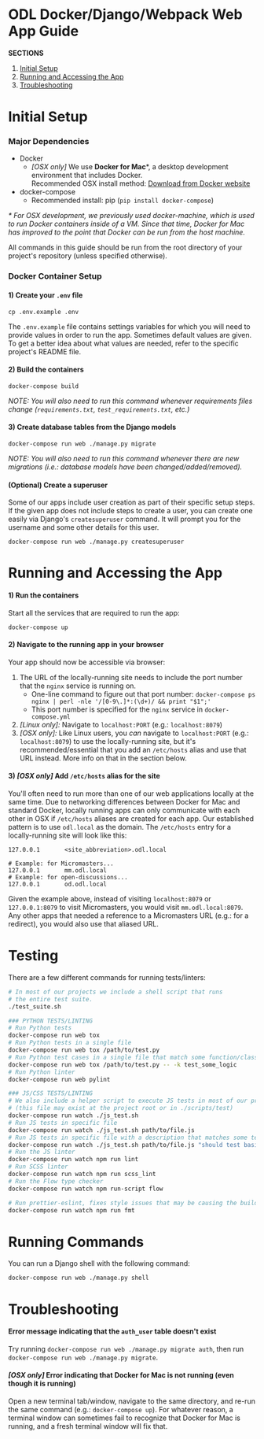 # ODL Docker/Django/Webpack Web App Guide

**SECTIONS**
1. [Initial Setup](#initial-setup)
2. [Running and Accessing the App](#running-and-accessing-the-app)
3. [Troubleshooting](#troubleshooting)


# Initial Setup

### Major Dependencies
- Docker
  - _[OSX only]_ We use **Docker for Mac**&#42;, a desktop development environment that includes Docker.  
    Recommended OSX install method: [Download from Docker website](https://store.docker.com/editions/community/docker-ce-desktop-mac)
- docker-compose
  - Recommended install: pip (`pip install docker-compose`)

_&#42; For OSX development, we previously used docker-machine, which is used to run Docker containers 
inside of a VM. Since that time, Docker for Mac has improved to the point that Docker can be run from
the host machine._

All commands in this guide should be run from the root directory of your project's repository (unless specified otherwise).

### Docker Container Setup

#### 1) Create your ``.env`` file

    cp .env.example .env
    
The `.env.example` file contains settings variables for which you will need to provide values in order to run the
app. Sometimes default values are given. To get a better idea about what values are needed, refer to the specific
project's README file. 

#### 2) Build the containers

    docker-compose build

*NOTE: You will also need to run this command whenever requirements files change (``requirements.txt``, ``test_requirements.txt``, etc.)*

#### 3) Create database tables from the Django models

    docker-compose run web ./manage.py migrate

*NOTE: You will also need to run this command whenever there are new migrations (i.e.: database models have been changed/added/removed).*

#### (Optional) Create a superuser
Some of our apps include user creation as part of their specific setup steps. If the given app does not
include steps to create a user, you can create one easily via Django's `createsuperuser` command.
It will prompt you for the username and some other details for this user.

    docker-compose run web ./manage.py createsuperuser


# Running and Accessing the App

#### 1) Run the containers

Start all the services that are required to run the app:

    docker-compose up
    
#### 2) Navigate to the running app in your browser

Your app should now be accessible via browser:

1. The URL of the locally-running site needs to include the port number that the `nginx` service is running on.
    - One-line command to figure out that port number: `docker-compose ps nginx | perl -nle '/[0-9\.]*:(\d+)/ && print "$1";'`
    - This port number is specified for the `nginx` service in `docker-compose.yml`
1. _[Linux only]:_ Navigate to `localhost:PORT` (e.g.: `localhost:8079`)
1. _[OSX only]:_ Like Linux users, you _can_ navigate to `localhost:PORT` (e.g.: `localhost:8079`) to use the 
  locally-running site, but it's recommended/essential that you add an `/etc/hosts` alias and use that URL instead. 
  More info on that in the section below.
  
#### 3) _[OSX only]_ Add `/etc/hosts` alias for the site

You'll often need to run more than one of our web applications locally at the same time. Due to networking differences
between Docker for Mac and standard Docker, locally running apps can only communicate with each other in OSX if 
`/etc/hosts` aliases are created for each app. Our established pattern is to use `odl.local` as the domain. 
The `/etc/hosts` entry for a locally-running site will look like this:

```
127.0.0.1       <site_abbreviation>.odl.local

# Example: for Micromasters...
127.0.0.1       mm.odl.local
# Example: for open-discussions...
127.0.0.1       od.odl.local
```

Given the example above, instead of visiting `localhost:8079` or `127.0.0.1:8079` to visit Micromasters, you would 
visit `mm.odl.local:8079`. Any other apps that needed a reference to a Micromasters URL (e.g.: for a redirect), you
would also use that aliased URL. 

# Testing

There are a few different commands for running tests/linters:

```bash
# In most of our projects we include a shell script that runs 
# the entire test suite.
./test_suite.sh

### PYTHON TESTS/LINTING
# Run Python tests
docker-compose run web tox
# Run Python tests in a single file
docker-compose run web tox /path/to/test.py
# Run Python test cases in a single file that match some function/class name
docker-compose run web tox /path/to/test.py -- -k test_some_logic
# Run Python linter
docker-compose run web pylint

### JS/CSS TESTS/LINTING
# We also include a helper script to execute JS tests in most of our projects 
# (this file may exist at the project root or in ./scripts/test)
docker-compose run watch ./js_test.sh
# Run JS tests in specific file
docker-compose run watch ./js_test.sh path/to/file.js
# Run JS tests in specific file with a description that matches some text
docker-compose run watch ./js_test.sh path/to/file.js "should test basic arithmetic"
# Run the JS linter
docker-compose run watch npm run lint
# Run SCSS linter
docker-compose run watch npm run scss_lint
# Run the Flow type checker
docker-compose run watch npm run-script flow

# Run prettier-eslint, fixes style issues that may be causing the build to fail
docker-compose run watch npm run fmt
```

# Running Commands

You can run a Django shell with the following command:

    docker-compose run web ./manage.py shell

# Troubleshooting

#### Error message indicating that the `auth_user` table doesn't exist

Try running `docker-compose run web ./manage.py migrate auth`, then run `docker-compose run web ./manage.py migrate`.

#### _[OSX only]_ Error indicating that Docker for Mac is not running (even though it is running)

Open a new terminal tab/window, navigate to the same directory, and re-run the same command (e.g.: `docker-compose up`). For whatever reason, a terminal window can sometimes fail to recognize that Docker for Mac is running, and a fresh terminal window will fix that.

